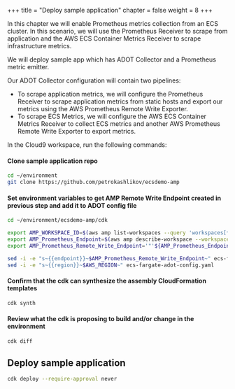 +++
title = "Deploy sample application"
chapter = false
weight = 8
+++

In this chapter we will enable Prometheus metrics collection from an ECS cluster. In this scenario, we will use the Prometheus Receiver to scrape from application and the AWS ECS Container Metrics Receiver to scrape infrastructure metrics.

We will deploy sample app which has ADOT Collector and a Prometheus metric emitter.

Our ADOT Collector configuration will contain two pipelines:

- To scrape application metrics, we will configure the Prometheus Receiver to scrape application metrics from static hosts and export our metrics using the AWS Prometheus Remote Write Exporter.
- To scrape ECS Metrics, we will configure the AWS ECS Container Metrics Receiver to collect ECS metrics and another AWS Prometheus Remote Write Exporter to export metrics.


In the Cloud9 workspace, run the following commands:

#### Clone sample application repo

```bash
cd ~/environment
git clone https://github.com/petrokashlikov/ecsdemo-amp
```

#### Set environment variables to get AMP Remote Write Endpoint created in previous step and add it to ADOT config file

```bash
cd ~/environment/ecsdemo-amp/cdk

export AMP_WORKSPACE_ID=$(aws amp list-workspaces --query 'workspaces[*].workspaceId' --output text)
export AMP_Prometheus_Endpoint=$(aws amp describe-workspace --workspace-id $AMP_WORKSPACE_ID --query 'workspace.prometheusEndpoint' --output text)
export AMP_Prometheus_Remote_Write_Endpoint='"'${AMP_Prometheus_Endpoint}api/v1/remote_write'"'

sed -i -e "s~{{endpoint}}~$AMP_Prometheus_Remote_Write_Endpoint~" ecs-fargate-adot-config.yaml
sed -i -e "s~{{region}}~$AWS_REGION~" ecs-fargate-adot-config.yaml
```


#### Confirm that the cdk can synthesize the assembly CloudFormation templates

```bash
cdk synth
```

#### Review what the cdk is proposing to build and/or change in the environment

```bash
cdk diff
```

## Deploy sample application
```bash
cdk deploy --require-approval never
```